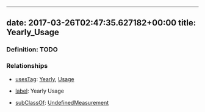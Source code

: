 
---
date: 2017-03-26T02:47:35.627182+00:00
title: Yearly_Usage
---
### Definition: TODO

### Relationships

* [usesTag](https://brickschema.org/schema/1.0/BrickFrame#usesTag): [Yearly](https://brickschema.org/schema/1.0/BrickTag#Yearly), [Usage](https://brickschema.org/schema/1.0/BrickTag#Usage)

* [label](http://www.w3.org/2000/01/rdf-schema#label): Yearly Usage

* [subClassOf](http://www.w3.org/2000/01/rdf-schema#subClassOf): [UndefinedMeasurement](https://brickschema.org/schema/1.0/Brick#UndefinedMeasurement)
